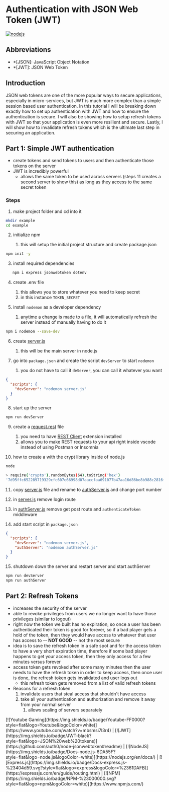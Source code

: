 # Authentication with JSON Web Token (JWT)

[![nodejs](nodejs.png)](https://nodejs.org/en/)

## Abbreviations

- \*[JSON]: JavaScript Object Notation
- \*[JWT]: JSON Web Token

## Introduction

JSON web tokens are one of the more popular ways to secure applications, especially in micro-services, but JWT is much
more complex than a simple session based user authentication. In this tutorial I will be breaking down exactly how to
set up authentication with JWT and how to ensure the authentication is secure. I will also be showing how to setup
refresh tokens with JWT so that your application is even more resilient and secure. Lastly, I will show how to
invalidate refresh tokens which is the ultimate last step in securing an application.

## Part 1: Simple JWT authentication

- create tokens and send tokens to users and then authenticate those tokens on the server
- JWT is incredibly powerful
    - allows the same token to be used across servers (steps 11 creates a second server to show this) as long as they
      access to the same secret token

### Steps

1. make project folder and cd into it

```bash
mkdir example
cd example
```

2. initialize npm

    1. this will setup the initial project structure and create package.json

```bash
npm init -y
```

3. install required dependencies

```bash
   npm i express jsonwebtoken dotenv
```

4. create .env file

    1. this allows you to store whatever you need to keep secret
    1. in this instance `TOKEN_SECRET`

5. install `nodemon` as a developer dependency

    1. anytime a change is made to a file, it will automatically refresh the server instead of manually having to do it

```bash
npm i nodemon --save-dev
```

6. create [server.js](server-js-Example.md)

    1. this will be the main server in node.js

7. go into `package.json` and create the script `devServer` to start `nodemon`

    1. you do not have to call it `deServer`, you can call it whatever you want

```json
{
  "scripts": {
    "devServer": "nodemon server.js"
  }
}
```

8. start up the server

```bash
npm run devServer
```

9. create a [request.rest](request-rest-Example.md) file

    1. you need to have [REST Client](https://marketplace.visualstudio.com/items?itemName=humao.rest-client) extension
       installed
    2. allows you to make REST requests to your api right inside vscode instead of using Postman or Insomnia

10. how to create a with the crypt library inside of node.js

```bash
node

> require('crypto').randomBytes(64).toString('hex')
'7d95ffc652289719329cfc607e66998d07aaccfaa691077b47aa16d86be8b988c2816ff3c5f14b8e18290a9d522e01b4611b24a730de609ac6c08c5cb1abfffa'
```

11. copy [server.js](server-js-Example.md) file and rename
    to [authServer.js](authServer-js-Example.md) and change port number

12. in [server.js](server-js-Example.md) remove login route

13. in [authServer.js](authServer-js-Example.md) remove get post route
    and `authenticateToken` middleware

14. add start script in `package.json`

```json
{
  "scripts": {
    "devServer": "nodemon server.js",
    "authServer": "nodemon authServer.js"
  }
}
```

15. shutdown down the server and restart server and start authServer

```bash
npm run devServer
npm run authServer
```

## Part 2: Refresh Tokens

- increases the security of the server
- able to revoke privileges from users we no longer want to have those privileges (similar to logout)
- right now the token we built has no expiration, so once a user has been authenticated their token is good for forever,
  so if a bad player gets a hold of the token, then they would have access to whatever that user has access to -- **NOT
  GOOD** -- not the most secure
- idea is to save the refresh token in a safe spot and for the access token to have a very short expiration time,
  therefore if some bad player happens to get your access token, then they only access for a few minutes versus forever
- access token gets revoked after some many minutes then the user needs to have the refresh token in order to keep
  access, then once user is done, the refresh token gets invalidated and user logs out
    - this refresh token gets removed from a list of valid refresh tokens
- Reasons for a refresh token
    1. invalidate users that steal access that shouldn't have access
    2. take all your authentication and authorization and remove it away from your normal server
        1. allows scaling of servers separately

<seealso>
[![Youtube Gaming](https://img.shields.io/badge/Youtube-FF0000?style=flat&logo=Youtube&logoColor=white)](https://www.youtube.com/watch?v=mbsmsi7l3r4) |
[![JWT](https://img.shields.io/badge/JWT-black?style=flat&logo=JSON%20web%20tokens)](https://github.com/auth0/node-jsonwebtoken#readme) |
[![NodeJS](https://img.shields.io/badge/Docs-node.js-6DA55F?style=flat&logo=node.js&logoColor=white)](https://nodejs.org/en/docs/) |
[![Express.js](https://img.shields.io/badge/Docs-express.js-%23404d59.svg?style=flat&logo=express&logoColor=%2361DAFB)](https://expressjs.com/en/guide/routing.html) |
[![NPM](https://img.shields.io/badge/NPM-%23000000.svg?style=flat&logo=npm&logoColor=white)](https://www.npmjs.com/)
</seealso>
